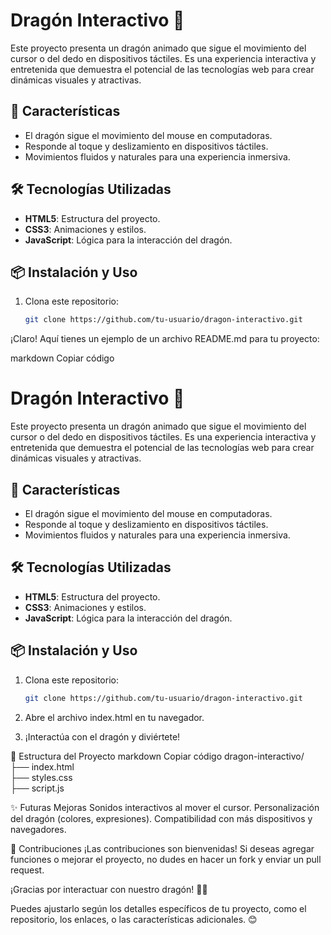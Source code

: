 # Dragón Interactivo 🐉

Este proyecto presenta un dragón animado que sigue el movimiento del cursor o del dedo en dispositivos táctiles. Es una experiencia interactiva y entretenida que demuestra el potencial de las tecnologías web para crear dinámicas visuales y atractivas.

## 🚀 Características

- El dragón sigue el movimiento del mouse en computadoras.
- Responde al toque y deslizamiento en dispositivos táctiles.
- Movimientos fluidos y naturales para una experiencia inmersiva.

## 🛠️ Tecnologías Utilizadas

- **HTML5**: Estructura del proyecto.
- **CSS3**: Animaciones y estilos.
- **JavaScript**: Lógica para la interacción del dragón.

## 📦 Instalación y Uso

1. Clona este repositorio:
   ```bash
   git clone https://github.com/tu-usuario/dragon-interactivo.git
   ```

¡Claro! Aquí tienes un ejemplo de un archivo README.md para tu proyecto:

markdown
Copiar código

# Dragón Interactivo 🐉

Este proyecto presenta un dragón animado que sigue el movimiento del cursor o del dedo en dispositivos táctiles. Es una experiencia interactiva y entretenida que demuestra el potencial de las tecnologías web para crear dinámicas visuales y atractivas.

## 🚀 Características

- El dragón sigue el movimiento del mouse en computadoras.
- Responde al toque y deslizamiento en dispositivos táctiles.
- Movimientos fluidos y naturales para una experiencia inmersiva.

## 🛠️ Tecnologías Utilizadas

- **HTML5**: Estructura del proyecto.
- **CSS3**: Animaciones y estilos.
- **JavaScript**: Lógica para la interacción del dragón.

## 📦 Instalación y Uso

1. Clona este repositorio:

   ```bash
   git clone https://github.com/tu-usuario/dragon-interactivo.git

   ```

2. Abre el archivo index.html en tu navegador.

3. ¡Interactúa con el dragón y diviértete!

📂 Estructura del Proyecto
markdown
Copiar código
dragon-interactivo/  
├── index.html  
├── styles.css  
├── script.js

✨ Futuras Mejoras
Sonidos interactivos al mover el cursor.
Personalización del dragón (colores, expresiones).
Compatibilidad con más dispositivos y navegadores.

🤝 Contribuciones
¡Las contribuciones son bienvenidas! Si deseas agregar funciones o mejorar el proyecto, no dudes en hacer un fork y enviar un pull request.

¡Gracias por interactuar con nuestro dragón! 🐉🔥

Puedes ajustarlo según los detalles específicos de tu proyecto, como el repositorio, los enlaces, o las características adicionales. 😊
